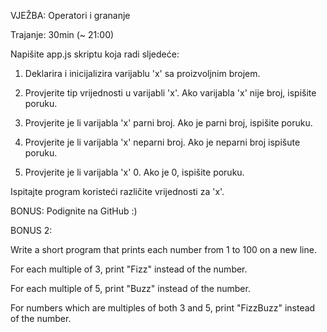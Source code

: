 VJEŽBA: Operatori i grananje

Trajanje: 30min (~ 21:00)


Napišite app.js skriptu koja radi sljedeće:


1. Deklarira i inicijalizira varijablu 'x' sa proizvoljnim brojem.

2. Provjerite tip vrijednosti u varijabli 'x'. Ako varijabla 'x' nije broj, ispišite poruku.

3. Provjerite je li varijabla 'x' parni broj. Ako je parni broj, ispišite poruku.

4. Provjerite je li varijabla 'x' neparni broj. Ako je neparni broj ispišute poruku.

5. Provjerite je li varijabla 'x' 0. Ako je 0, ispišite poruku.


Ispitajte program koristeći različite vrijednosti za 'x'.


BONUS: Podignite na GitHub :)


BONUS 2:


Write a short program that prints each number from 1 to 100 on a new line. 


For each multiple of 3, print "Fizz" instead of the number. 


For each multiple of 5, print "Buzz" instead of the number. 


For numbers which are multiples of both 3 and 5, print "FizzBuzz" instead of the number.